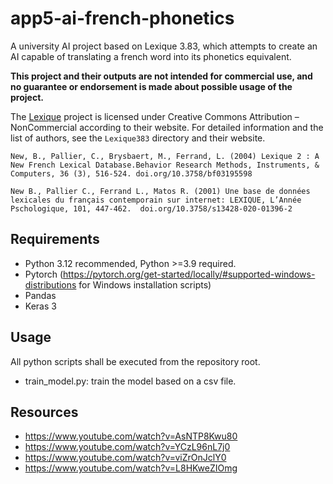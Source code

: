 # app5-ai-french-phonetics

A university AI project based on Lexique 3.83, which attempts to create an AI capable of translating a french word into its phonetics equivalent.

**This project and their outputs are not intended for commercial use, and no guarantee or endorsement is made about possible usage of the project.**

The [Lexique](http://www.lexique.org/) project is licensed under Creative Commons Attribution – NonCommercial according to their website. For detailed information and the list of authors, see the `Lexique383` directory and their website.

```
New, B., Pallier, C., Brysbaert, M., Ferrand, L. (2004) Lexique 2 : A New French Lexical Database.Behavior Research Methods, Instruments, & Computers, 36 (3), 516-524. doi.org/10.3758/bf03195598 

New B., Pallier C., Ferrand L., Matos R. (2001) Une base de données lexicales du français contemporain sur internet: LEXIQUE, L’Année Pschologique, 101, 447-462.  doi.org/10.3758/s13428-020-01396-2 
```

## Requirements

- Python 3.12 recommended, Python >=3.9 required.
- Pytorch (https://pytorch.org/get-started/locally/#supported-windows-distributions for Windows installation scripts)
- Pandas
- Keras 3

## Usage

All python scripts shall be executed from the repository root.
- train_model.py: train the model based on a csv file.

## Resources

- https://www.youtube.com/watch?v=AsNTP8Kwu80
- https://www.youtube.com/watch?v=YCzL96nL7j0
- https://www.youtube.com/watch?v=viZrOnJclY0
- https://www.youtube.com/watch?v=L8HKweZIOmg